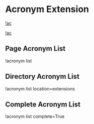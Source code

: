 # Acronym Extension

[!ac](MTU)

[!ac](MTU)

## Page Acronym List

!acronym list

## Directory Acronym List

!acronym list location=extensions

## Complete Acronym List

!acronym list complete=True
